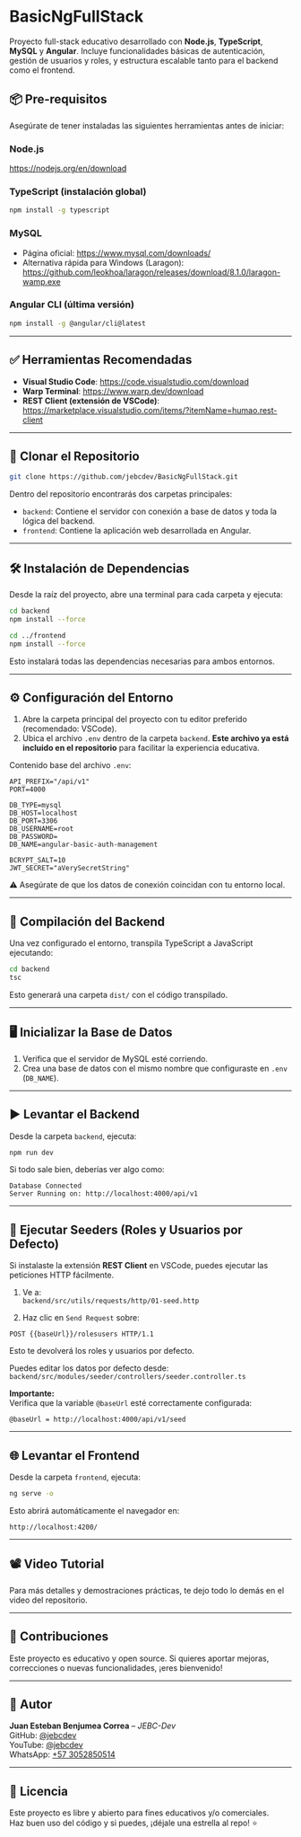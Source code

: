 # BasicNgFullStack

Proyecto full-stack educativo desarrollado con **Node.js**, **TypeScript**, **MySQL** y **Angular**. Incluye funcionalidades básicas de autenticación, gestión de usuarios y roles, y estructura escalable tanto para el backend como el frontend.

## 📦 Pre-requisitos

Asegúrate de tener instaladas las siguientes herramientas antes de iniciar:

### Node.js
https://nodejs.org/en/download

### TypeScript (instalación global)
```bash
npm install -g typescript
```

### MySQL
- Página oficial: https://www.mysql.com/downloads/
- Alternativa rápida para Windows (Laragon):  
  https://github.com/leokhoa/laragon/releases/download/8.1.0/laragon-wamp.exe

### Angular CLI (última versión)
```bash
npm install -g @angular/cli@latest
```

---

## ✅ Herramientas Recomendadas

- **Visual Studio Code**: https://code.visualstudio.com/download  
- **Warp Terminal**: https://www.warp.dev/download  
- **REST Client (extensión de VSCode)**:  
  https://marketplace.visualstudio.com/items/?itemName=humao.rest-client

---

## 🚀 Clonar el Repositorio

```bash
git clone https://github.com/jebcdev/BasicNgFullStack.git
```

Dentro del repositorio encontrarás dos carpetas principales:

- `backend`: Contiene el servidor con conexión a base de datos y toda la lógica del backend.
- `frontend`: Contiene la aplicación web desarrollada en Angular.

---

## 🛠️ Instalación de Dependencias

Desde la raíz del proyecto, abre una terminal para cada carpeta y ejecuta:

```bash
cd backend
npm install --force

cd ../frontend
npm install --force
```

Esto instalará todas las dependencias necesarias para ambos entornos.

---

## ⚙️ Configuración del Entorno

1. Abre la carpeta principal del proyecto con tu editor preferido (recomendado: VSCode).
2. Ubica el archivo `.env` dentro de la carpeta `backend`. **Este archivo ya está incluido en el repositorio** para facilitar la experiencia educativa.

Contenido base del archivo `.env`:

```env
API_PREFIX="/api/v1"
PORT=4000

DB_TYPE=mysql
DB_HOST=localhost
DB_PORT=3306
DB_USERNAME=root
DB_PASSWORD=
DB_NAME=angular-basic-auth-management

BCRYPT_SALT=10
JWT_SECRET="aVerySecretString"
```

⚠️ Asegúrate de que los datos de conexión coincidan con tu entorno local.

---

## 🧪 Compilación del Backend

Una vez configurado el entorno, transpila TypeScript a JavaScript ejecutando:

```bash
cd backend
tsc
```

Esto generará una carpeta `dist/` con el código transpilado.

---

## 🖥️ Inicializar la Base de Datos

1. Verifica que el servidor de MySQL esté corriendo.
2. Crea una base de datos con el mismo nombre que configuraste en `.env` (`DB_NAME`).

---

## ▶️ Levantar el Backend

Desde la carpeta `backend`, ejecuta:

```bash
npm run dev
```

Si todo sale bien, deberías ver algo como:

```
Database Connected
Server Running on: http://localhost:4000/api/v1
```

---

## 🌱 Ejecutar Seeders (Roles y Usuarios por Defecto)

Si instalaste la extensión **REST Client** en VSCode, puedes ejecutar las peticiones HTTP fácilmente.

1. Ve a:  
   `backend/src/utils/requests/http/01-seed.http`

2. Haz clic en `Send Request` sobre:

```
POST {{baseUrl}}/rolesusers HTTP/1.1
```

Esto te devolverá los roles y usuarios por defecto.

Puedes editar los datos por defecto desde:  
`backend/src/modules/seeder/controllers/seeder.controller.ts`

**Importante:**  
Verifica que la variable `@baseUrl` esté correctamente configurada:

```http
@baseUrl = http://localhost:4000/api/v1/seed
```

---

## 🌐 Levantar el Frontend

Desde la carpeta `frontend`, ejecuta:

```bash
ng serve -o
```

Esto abrirá automáticamente el navegador en:

```
http://localhost:4200/
```

---

## 📽️ Video Tutorial

Para más detalles y demostraciones prácticas, te dejo todo lo demás en el video del repositorio.

---

## 🤝 Contribuciones

Este proyecto es educativo y open source. Si quieres aportar mejoras, correcciones o nuevas funcionalidades, ¡eres bienvenido!

---

## 🧠 Autor

**Juan Esteban Benjumea Correa** – *JEBC-Dev*  
GitHub: [@jebcdev](https://github.com/jebcdev)  
YouTube: [@jebcdev](https://www.youtube.com/@jebcdev)  
WhatsApp: [+57 3052850514](https://wa.me/573052850514)

---

## 🧩 Licencia

Este proyecto es libre y abierto para fines educativos y/o comerciales.  
Haz buen uso del código y si puedes, ¡déjale una estrella al repo! ⭐